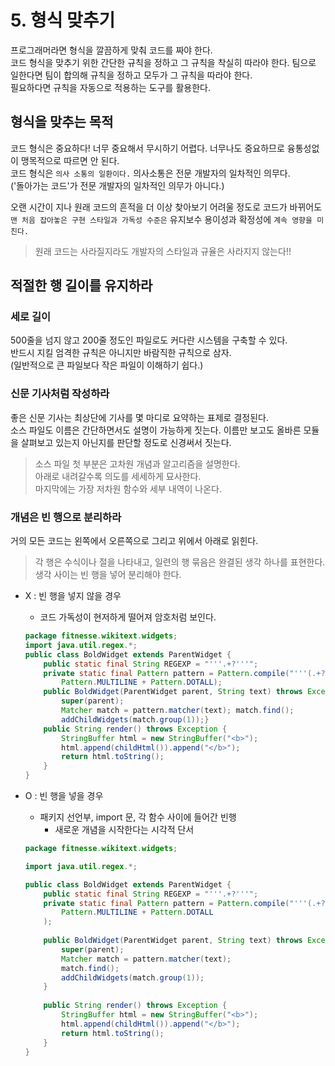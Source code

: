 # 5. 형식 맞추기
프로그래머라면 형식을 깔끔하게 맞춰 코드를 짜야 한다.  
코드 형식을 맞추기 위한 간단한 규칙을 정하고 그 규칙을 착실히 따라야 한다. 팀으로 일한다면 팀이 합의해 규칙을 정하고 모두가 그 규칙을 따라야 한다.  
필요하다면 규칙을 자동으로 적용하는 도구를 활용한다.  

## 형식을 맞추는 목적
코드 형식은 중요하다! 너무 중요해서 무시하기 어렵다. 너무나도 중요하므로 융통성없이 맹목적으로 따르면 안 된다.  
코드 형식은 `의사 소통의 일환이다.` 의사소통은 전문 개발자의 일차적인 의무다.  
('돌아가는 코드'가 전문 개발자의 일차적인 의무가 아니다.)  

오랜 시간이 지나 원래 코드의 흔적을 더 이상 찾아보기 어려울 정도로 코드가 바뀌어도 `맨 처음 잡아놓은 구현 스타일과 가독성 수준은` 유지보수 용이성과 확정성에 `계속 영향을 미친다.`  
> 원래 코드는 사라질지라도 개발자의 스타일과 규율은 사라지지 않는다!!  

## 적절한 행 길이를 유지하라  
### 세로 길이
500줄을 넘지 않고 200줄 정도인 파일로도 커다란 시스템을 구축할 수 있다.   
반드시 지킬 엄격한 규칙은 아니지만 바람직한 규칙으로 삼자.  
(일반적으로 큰 파일보다 작은 파일이 이해하기 쉽다.)

### 신문 기사처럼 작성하라
좋은 신문 기사는 최상단에 기사를 몇 마디로 요약하는 표제로 결정된다.  
소스 파일도 이름은 간단하면서도 설명이 가능하게 짓는다. 이름만 보고도 올바른 모듈을 살펴보고 있는지 아닌지를 판단할 정도로 신경써서 짓는다.  
> 소스 파일 첫 부분은 고차원 개념과 알고리즘을 설명한다.  
> 아래로 내려갈수록 의도를 세세하게 묘사한다.  
> 마지막에는 가장 저차원 함수와 세부 내역이 나온다.  

### 개념은 빈 행으로 분리하라  
거의 모든 코드는 왼쪽에서 오른쪽으로 그리고 위에서 아래로 읽힌다. 
> 각 행은 수식이나 절을 나타내고, 일련의 행 묶음은 완결된 생각 하나를 표현한다.  
> 생각 사이는 빈 행을 넣어 분리해야 한다. 

+ X : 빈 행을 넣지 않을 경우
    + 코드 가독성이 현저하게 떨어져 암호처럼 보인다.
    ~~~java
    package fitnesse.wikitext.widgets;
    import java.util.regex.*;
    public class BoldWidget extends ParentWidget {
    	public static final String REGEXP = "'''.+?'''";
    	private static final Pattern pattern = Pattern.compile("'''(.+?)'''",
    		Pattern.MULTILINE + Pattern.DOTALL);
    	public BoldWidget(ParentWidget parent, String text) throws Exception {
    		super(parent);
    		Matcher match = pattern.matcher(text); match.find(); 
    		addChildWidgets(match.group(1));}
    	public String render() throws Exception { 
    		StringBuffer html = new StringBuffer("<b>"); 		
    		html.append(childHtml()).append("</b>"); 
    		return html.toString();
    	} 
    }
    ~~~

+ O : 빈 행을 넣을 경우
    + 패키지 선언부, import 문, 각 함수 사이에 들어간 빈행
        + 새로운 개념을 시작한다는 시각적 단서
    ~~~java
    package fitnesse.wikitext.widgets;
    
    import java.util.regex.*;
    
    public class BoldWidget extends ParentWidget {
    	public static final String REGEXP = "'''.+?'''";
    	private static final Pattern pattern = Pattern.compile("'''(.+?)'''", 
    		Pattern.MULTILINE + Pattern.DOTALL
    	);
    	
    	public BoldWidget(ParentWidget parent, String text) throws Exception { 
    		super(parent);
    		Matcher match = pattern.matcher(text);
    		match.find();
    		addChildWidgets(match.group(1)); 
    	}
    	
    	public String render() throws Exception { 
    		StringBuffer html = new StringBuffer("<b>"); 
    		html.append(childHtml()).append("</b>"); 
    		return html.toString();
    	} 
    }
    ~~~
